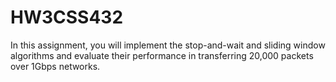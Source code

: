 # HW3CSS432
In this assignment, you will implement the stop-and-wait and sliding window algorithms and evaluate their performance in transferring 20,000 packets over 1Gbps networks.
